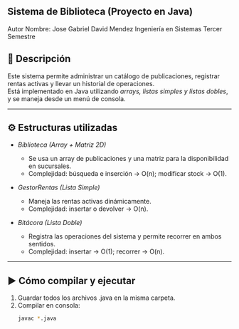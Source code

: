 ## Sistema de Biblioteca (Proyecto en Java)
Autor
Nombre: Jose Gabriel David Mendez
Ingeniería en Sistemas
Tercer Semestre
## 📌 Descripción
Este sistema permite administrar un catálogo de publicaciones, registrar rentas activas y llevar un historial de operaciones.  
Está implementado en Java utilizando *arrays, listas simples y listas dobles*, y se maneja desde un menú de consola.

---

## ⚙️ Estructuras utilizadas
- *Biblioteca (Array + Matriz 2D)*  
  - Se usa un array de publicaciones y una matriz para la disponibilidad en sucursales.  
  - Complejidad: búsqueda e inserción → O(n); modificar stock → O(1).  

- *GestorRentas (Lista Simple)*  
  - Maneja las rentas activas dinámicamente.  
  - Complejidad: insertar o devolver → O(n).  

- *Bitácora (Lista Doble)*  
  - Registra las operaciones del sistema y permite recorrer en ambos sentidos.  
  - Complejidad: insertar → O(1); recorrer → O(n).  

---

## ▶️ Cómo compilar y ejecutar
1. Guardar todos los archivos .java en la misma carpeta.  
2. Compilar en consola:  
   ```bash
   javac *.java